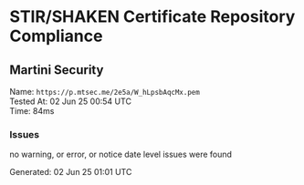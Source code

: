 # STIR/SHAKEN Certificate Repository Compliance

## Martini Security

Name: `https://p.mtsec.me/2e5a/W_hLpsbAqcMx.pem`\
Tested At: 02 Jun 25 00:54 UTC\
Time: 84ms

### Issues

no warning, or error, or notice date level issues were found

Generated: 02 Jun 25 01:01 UTC